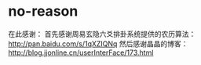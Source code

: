 # no-reason
在此感谢：
首先感谢周易玄隐六爻排卦系统提供的农历算法：
http://pan.baidu.com/s/1qXZIQNq
然后感谢晶晶的博客：
http://blog.jjonline.cn/userInterFace/173.html
